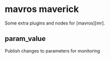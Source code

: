 mavros maverick
=============

Some extra plugins and nodes for [mavros][mr].


param\_value
-----------------------

Publish changes to parameters for monitoring


